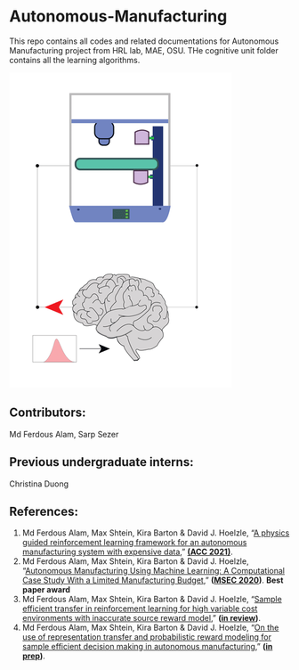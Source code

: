 # Autonomous-Manufacturing
This repo contains all codes and related documentations for Autonomous Manufacturing project from HRL lab, MAE, OSU. THe cognitive unit folder contains all the learning algorithms. 

![](autonomous_mfg.gif)



## Contributors: 
Md Ferdous Alam, Sarp Sezer

## Previous undergraduate interns:
Christina Duong

## References: 
1. Md Ferdous Alam, Max Shtein, Kira Barton & David J. Hoelzle, “[A  physics guided reinforcement learning framework for an autonomous manufacturing system with expensive data](),” **[(ACC 2021)](https://acc2021.a2c2.org/)**. 
2. Md Ferdous Alam, Max Shtein, Kira Barton & David J. Hoelzle, “[Autonomous Manufacturing Using Machine Learning: A Computational Case Study With a Limited Manufacturing Budget](https://asmedigitalcollection.asme.org/MSEC/proceedings-abstract/MSEC2020/84263/V002T07A009/1095697),” **([MSEC 2020](https://event.asme.org/MSEC-2020))**. **Best paper award**
3. Md Ferdous Alam, Max Shtein, Kira Barton & David J. Hoelzle, “[Sample efficient transfer in reinforcement learning for high variable cost environments with inaccurate source reward model](),” **([in review]())**.
4. Md Ferdous Alam, Max Shtein, Kira Barton & David J. Hoelzle, “[On the use of representation transfer and probabilistic reward modeling for sample efficient decision making in autonomous manufacturing](),” **([in prep]())**.

